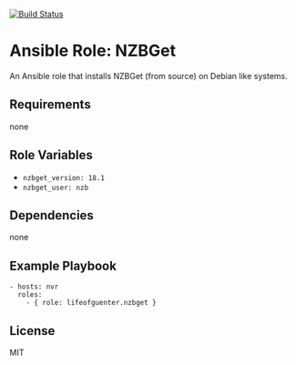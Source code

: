 [![Build Status](https://travis-ci.org/lifeofguenter/ansible-role-nzbget.svg?branch=master)](https://travis-ci.org/lifeofguenter/ansible-role-nzbget)

# Ansible Role: NZBGet

An Ansible role that installs NZBGet (from source) on Debian like systems.

## Requirements

none

## Role Variables

- `nzbget_version: 18.1`
- `nzbget_user: nzb`

## Dependencies

none

## Example Playbook

    - hosts: nvr
      roles:
        - { role: lifeofguenter.nzbget }

## License

MIT
